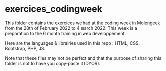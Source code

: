 # exercices_codingweek

This folder contains the exercices we had at the coding week in Molengeek from the 28th of February 2022 to 4 march 2022. This week is a preparation to the 6 month training in web developpement. 

Here are the languages & librairies used in this repo : HTML, CSS, Bootstrap, PHP, JS.

Note that these files may not be perfect and that the purpose of sharing this folder is not to have you copy-paste it (DYOR).
